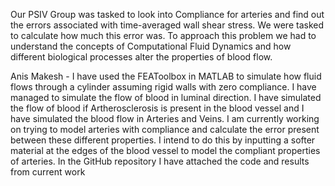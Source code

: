 Our PSIV Group was tasked to look into Compliance for arteries and find out the errors associated with time-averaged wall shear stress. We were tasked to calculate how much this error was. To approach this problem we had to understand the concepts of Computational Fluid Dynamics and how different biological processes alter the properties of blood flow. 

Anis Makesh - I have used the FEAToolbox in MATLAB to simulate how fluid flows through a cylinder assuming rigid walls with zero compliance. I have managed to simulate the flow of blood in luminal direction. I have simulated the flow of blood if Artherosclerosis is present in the blood vessel and I have simulated the blood flow in Arteries and Veins. I am currently working on trying to model arteries with compliance and calculate the error present between these different properties. I intend to do this by inputting a softer material at the edges of the blood vessel to model the compliant properties of arteries. In the GitHub repository I have attached the code and results from current work
